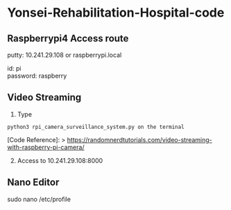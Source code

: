 # Yonsei-Rehabilitation-Hospital-code

## Raspberrypi4 Access route
putty: 10.241.29.108 or raspberrypi.local

id: pi   
password: raspberry

## Video Streaming

1. Type 
```
python3 rpi_camera_surveillance_system.py on the terminal
```
[Code Reference]: > https://randomnerdtutorials.com/video-streaming-with-raspberry-pi-camera/
   
2. Access to 10.241.29.108:8000


## Nano Editor 
sudo nano /etc/profile
